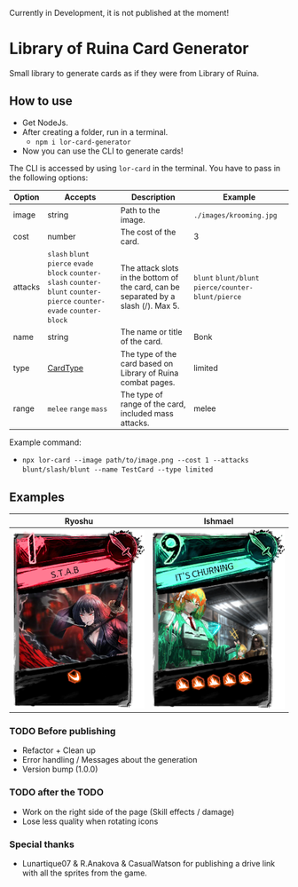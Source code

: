 Currently in Development, it is not published at the moment!

# Library of Ruina Card Generator

Small library to generate cards as if they were from Library of Ruina.

## How to use

- Get NodeJs.
- After creating a folder, run in a terminal.
  - `npm i lor-card-generator`
- Now you can use the CLI to generate cards!

The CLI is accessed by using `lor-card` in the terminal. You have to pass in the following options:

| Option  | Accepts                                                                                                                   | Description                                                                         | Example                                             |
| ------- | ------------------------------------------------------------------------------------------------------------------------- | ----------------------------------------------------------------------------------- | --------------------------------------------------- |
| image   | string                                                                                                                    | Path to the image.                                                                  | `./images/krooming.jpg`                             |
| cost    | number                                                                                                                    | The cost of the card.                                                               | 3                                                   |
| attacks | `slash` `blunt` `pierce` `evade` `block` `counter-slash` `counter-blunt` `counter-pierce` `counter-evade` `counter-block` | The attack slots in the bottom of the card, can be separated by a slash (/). Max 5. | `blunt` `blunt/blunt` `pierce/counter-blunt/pierce` |
| name    | string                                                                                                                    | The name or title of the card.                                                      | Bonk                                                |
| type    | [CardType](./src/docs/CardTypes.md)                                                                                       | The type of the card based on Library of Ruina combat pages.                        | limited                                             |
| range   | `melee` `range` `mass`                                                                                                    | The type of range of the card, included mass attacks.                               | melee                                               |

Example command:

- `npx lor-card --image path/to/image.png --cost 1 --attacks blunt/slash/blunt --name TestCard --type limited`

## Examples

| Ryoshu                                 | Ishmael                                   |
| -------------------------------------- | ----------------------------------------- |
| ![](./src//assets/examples/ryoshu.png) | ![](./src//assets/examples/sloshmael.png) |

### TODO Before publishing

- Refactor + Clean up
- Error handling / Messages about the generation
- Version bump (1.0.0)

### TODO after the TODO

- Work on the right side of the page (Skill effects / damage)
- Lose less quality when rotating icons

### Special thanks

- Lunartique07 & R.Anakova & CasualWatson for publishing a drive link with all the sprites from the game.

